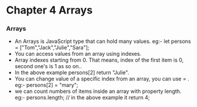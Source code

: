 # Chapter 4 Arrays


### Arrays
- An Arrays is JavaScript type that can hold many values.
  eg:-
  let persons = ["Tom","Jack","Julie","Sara"];
- You can access values from an array using indexes.
- Array indexes starting from 0. That means, index of the first item is 0, second one's is 1 as so on..
- In the above example persons[2] return "Julie".
- You can change value of a specific index from an array, you can use = .
    eg:- 
    persons[2] = "mary";
- we can count numbers of items inside an array with property length.
    eg:-
    persons.length;  // in the above example it return 4;